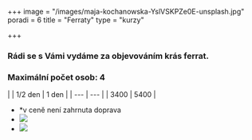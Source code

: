+++
image = "/images/maja-kochanowska-YslVSKPZe0E-unsplash.jpg"
poradi = 6
title = "Ferraty"
type = "kurzy"

+++
### Rádi se s Vámi vydáme za objevováním krás ferrat.

### Maximální počet osob: 4

|  | 1/2 den | 1 den |
| --- | --- |
| 3400 | 5400 |


* *v ceně není zahrnuta doprava
* ![](/images/klaus-huber-2KpJ7EpccGQ-unsplash.jpg)
* ![](/images/maja-kochanowska-EiJQdDI_t_Y-unsplash.jpg)
